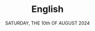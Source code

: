 ---
title: English
iso: en
fullName: Full name
phoneNumber: Phone number
email: Email
diet: Dietary restrictions
guests: Nr. of guests accompanying you
additionalInfo: Additional Information
guestName: Guest Name(s)
guestDiet: Dietary restrictions
closeBtn: Close
submitBtn: Send
saveTheDate: KINDLY SAVE THE DATE FOR THE WEDDING OF
newlyWeds: DIANA & MICK
date: SATURDAY, THE 10th OF AUGUST 2024
invitation: INVITATION TO FOLLOW
contactInfo: If you have any issues, don't hesitate to
contactHealine: CONTACT US
location: WEDDING LOCATION
address: Address
---
